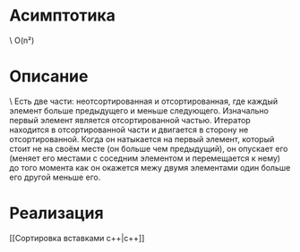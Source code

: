 # Асимптотика
\	O(n²)
# Описание
\	Есть две части: неотсортированная и отсортированная, где каждый элемент больше предыдущего и меньше следующего. Изначально первый элемент является отсортированной частью. Итератор находится в отсортированной части и двигается в сторону не отсортированной. Когда он натыкается на первый элемент, который стоит не на своём месте (он больше чем предыдущий), он опускает его (меняет его местами с соседним элементом и перемещается к нему) до того момента как он окажется межу двумя элементами один больше его другой меньше его.
# Реализация
[[Сортировка вставками c++|c++]]